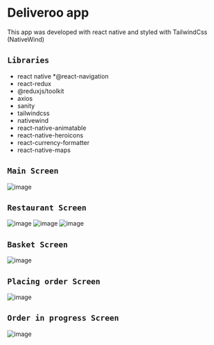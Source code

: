 # Deliveroo app

This app was developed with react native and styled with TailwindCss (NativeWind)

## `Libraries`

* react native
*@react-navigation
* react-redux
* @reduxjs/toolkit
* axios
* sanity
* tailwindcss
* nativewind
* react-native-animatable
* react-native-heroicons
* react-currency-formatter
* react-native-maps

## `Main Screen`
![image](https://user-images.githubusercontent.com/83930705/214389958-67d8a962-7188-492f-beec-4582df21eeec.png)

## `Restaurant Screen`
![image](https://user-images.githubusercontent.com/83930705/214390069-bbbe2c2d-9e79-47af-8d3f-ffaf21c7be7d.png)
![image](https://user-images.githubusercontent.com/83930705/214390135-6b08e080-2880-426f-95b2-80df2a574f12.png)
![image](https://user-images.githubusercontent.com/83930705/214390220-477b6613-819c-4277-88b7-8765dfc82450.png)

## `Basket Screen`
![image](https://user-images.githubusercontent.com/83930705/214390334-ae0603eb-c4da-4d60-859e-0e85a9ef7443.png)

## `Placing order Screen`
![image](https://user-images.githubusercontent.com/83930705/214390400-a3ae8f33-1d3b-4c44-9e25-b456a9a7f29c.png)

## `Order in progress Screen`
![image](https://user-images.githubusercontent.com/83930705/214390488-020128d5-00d6-469f-a383-589e8fd5dfe5.png)
